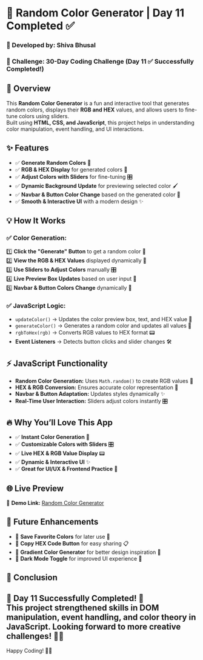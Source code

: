 # 🎨 Random Color Generator | Day 11 Completed ✅

### 🌟 Developed by: Shiva Bhusal  
### 🎯 Challenge: 30-Day Coding Challenge (Day 11 ✅ Successfully Completed!)

## 🌟 Overview
This **Random Color Generator** is a fun and interactive tool that generates random colors, displays their **RGB and HEX** values, and allows users to fine-tune colors using sliders.  
Built using **HTML, CSS, and JavaScript**, this project helps in understanding color manipulation, event handling, and UI interactions.

## ✨ Features
- ✅ **Generate Random Colors** 🎲  
- ✅ **RGB & HEX Display** for generated colors 🎨  
- ✅ **Adjust Colors with Sliders** for fine-tuning 🎛  
- ✅ **Dynamic Background Update** for previewing selected color 🖌  
- ✅ **Navbar & Button Color Change** based on the generated color 🔄  
- ✅ **Smooth & Interactive UI** with a modern design ✨  

## 💡 How It Works
### ✅ Color Generation:
1️⃣ **Click the "Generate" Button** to get a random color 🎲  
2️⃣ **View the RGB & HEX Values** displayed dynamically 📝  
3️⃣ **Use Sliders to Adjust Colors** manually 🎛  
4️⃣ **Live Preview Box Updates** based on user input 🎨  
5️⃣ **Navbar & Button Colors Change** dynamically 🔄  

### ✅ JavaScript Logic:
- `updateColor()` → Updates the color preview box, text, and HEX value 🎨  
- `generateColor()` → Generates a random color and updates all values 🎲  
- `rgbToHex(rgb)` → Converts RGB values to HEX format 📟  
- **Event Listeners** → Detects button clicks and slider changes 🛠️  

## ⚡ JavaScript Functionality
- **Random Color Generation:** Uses `Math.random()` to create RGB values 🎲  
- **HEX & RGB Conversion:** Ensures accurate color representation 🔄  
- **Navbar & Button Adaptation:** Updates styles dynamically ✨  
- **Real-Time User Interaction:** Sliders adjust colors instantly 🎛  

## 🔥 Why You’ll Love This App
- ✅ **Instant Color Generation** 🎨  
- ✅ **Customizable Colors with Sliders** 🎛  
- ✅ **Live HEX & RGB Value Display** 📟  
- ✅ **Dynamic & Interactive UI** ✨  
- ✅ **Great for UI/UX & Frontend Practice** 🚀  

## 🌐 Live Preview
🔗 **Demo Link:** [Random Color Generator](#)  

## 🔮 Future Enhancements
- 🚀 **Save Favorite Colors** for later use 💾  
- 🚀 **Copy HEX Code Button** for easy sharing 📋  
- 🚀 **Gradient Color Generator** for better design inspiration 🎨  
- 🚀 **Dark Mode Toggle** for improved UI experience 🌙  

## 🎉 Conclusion
🌟 **Day 11 Successfully Completed!** 🌟  
This project strengthened skills in **DOM manipulation, event handling, and color theory in JavaScript**. Looking forward to more creative challenges! 🚀💪  
---  
Happy Coding! 🎯🔥  

